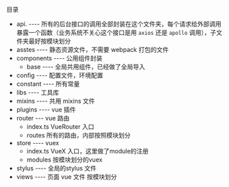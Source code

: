 目录

- api.  ---- 所有的后台接口的调用全部封装在这个文件夹，每个请求给外部调用暴露一个函数（业务系统不关心这个接口是用 `axios` 还是 `apollo` 调用），子文件夹最好按模块划分
- asstes ---- 静态资源文件，不需要 webpack 打包的文件
- components ---- 公用组件封装
  - base ---- 全局共用组件，已经做了全局导入
- config ---- 配置文件，环境配置
- constant ---- 所有常量
- libs ---- 工具库
- mixins ----  共用 mixins 文件
- plugins ---- vue 插件
- router --- vue 路由
  - index.ts	VueRouter 入口
  - routes  所有的路由，内部按照模块划分
- store ---- vuex
  - index.ts VueX 入口，这里做了module的注册
  - modules 按模块划分的vuex
- stylus ---- 全局的stylus 文件
- views ---- 页面 vue 文件  按模块划分

